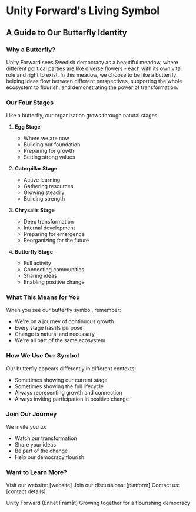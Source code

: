 # Unity Forward's Living Symbol
## A Guide to Our Butterfly Identity

### Why a Butterfly?

Unity Forward sees Swedish democracy as a beautiful meadow, where different political parties are like diverse flowers - each with its own vital role and right to exist. In this meadow, we choose to be like a butterfly: helping ideas flow between different perspectives, supporting the whole ecosystem to flourish, and demonstrating the power of transformation.

### Our Four Stages

Like a butterfly, our organization grows through natural stages:

1. **Egg Stage**
   - Where we are now
   - Building our foundation
   - Preparing for growth
   - Setting strong values

2. **Caterpillar Stage**
   - Active learning
   - Gathering resources
   - Growing steadily
   - Building strength

3. **Chrysalis Stage**
   - Deep transformation
   - Internal development
   - Preparing for emergence
   - Reorganizing for the future

4. **Butterfly Stage**
   - Full activity
   - Connecting communities
   - Sharing ideas
   - Enabling positive change

### What This Means for You

When you see our butterfly symbol, remember:
- We're on a journey of continuous growth
- Every stage has its purpose
- Change is natural and necessary
- We're all part of the same ecosystem

### How We Use Our Symbol

Our butterfly appears differently in different contexts:
- Sometimes showing our current stage
- Sometimes showing the full lifecycle
- Always representing growth and connection
- Always inviting participation in positive change

### Join Our Journey

We invite you to:
- Watch our transformation
- Share your ideas
- Be part of the change
- Help our democracy flourish

### Want to Learn More?

Visit our website: [website]
Join our discussions: [platform]
Contact us: [contact details]

Unity Forward (Enhet Framåt)
Growing together for a flourishing democracy
